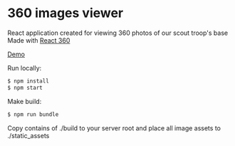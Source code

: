 # 360 images viewer

React application created for viewing 360 photos of our scout troop's base
Made with [React 360](https://facebook.github.io/react-360/)

[Demo](https://www.hyytiala.fi/virtuaalikolo)

Run locally:
```sh
$ npm install
$ npm start
```

Make build:
```sh
$ npm run bundle
```
Copy contains of ./build to your server root and place all image assets to ./static_assets